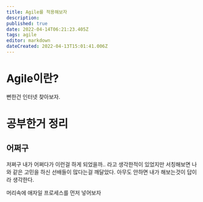 ```yaml
---
title: Agile를 적용해보자
description: 
published: true
date: 2022-04-14T06:21:23.405Z
tags: agile
editor: markdown
dateCreated: 2022-04-13T15:01:41.006Z
---
```


# Agile이란?
뻔한건 인터넷 찾아보자.

# 공부한거 정리
## 어쩌구 
저쩌구 내가 어쩌다가 이런걸 하게 되었을까.. 라고 생각한적이 있었지만 서칭해보면 나와 같은 고민을 하신 선배들이 많다는걸 깨달았다. 아무도 안하면 내가 해보는것이 답이라 생각한다.

머리속에 애자일 프로세스를 먼저 넣어보자
